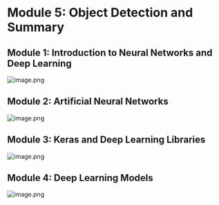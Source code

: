 

# Module 5: Object Detection and Summary
## Module 1: Introduction to Neural Networks and Deep Learning
![image.png](https://prod-files-secure.s3.us-west-2.amazonaws.com/03e82b26-cccb-4906-bb56-adabcbdc0655/a8d40bcb-c482-4026-8872-311e16b2dc63/image.png?X-Amz-Algorithm=AWS4-HMAC-SHA256&X-Amz-Content-Sha256=UNSIGNED-PAYLOAD&X-Amz-Credential=ASIAZI2LB4663LDQGSGE%2F20250201%2Fus-west-2%2Fs3%2Faws4_request&X-Amz-Date=20250201T221427Z&X-Amz-Expires=3600&X-Amz-Security-Token=IQoJb3JpZ2luX2VjENb%2F%2F%2F%2F%2F%2F%2F%2F%2F%2FwEaCXVzLXdlc3QtMiJGMEQCICWsJHihMlzHgAWLQoaEfI3vDh1sMvyrbAa3h4BYFBfkAiAYHH9ubodMz%2BrjTFjQ%2FAl%2B9IrjPffZXloBkp1KgVb34yqIBAjf%2F%2F%2F%2F%2F%2F%2F%2F%2F%2F8BEAAaDDYzNzQyMzE4MzgwNSIMwX2xiTFwFO%2BeUvjAKtwDFraR0OK9SXqYOpqkLEBR9KxhUDNbKlIMLW48Hmc8kJqygOtjhcQgZW34on8%2FC7mUKvRqJIDN75BJg%2B7AX6gpQ5iswfbHhMaC%2BIMkvIARRh5xqf4um6mzFiKLqo19FYKVbhJLK7XAJgTv3vyNRzTxVPmmoxiYrzG%2FaMY2XcD5gPM5GHwyvULuORhn%2BkDluESABLUmXIAXGgDKGBlBWd0Z%2Br6pSlqhSmpoWtEX2OXZ5WvG97IiIPImm8B4glD0nurUdBr39hipqFT4UnOEdmL8hZZKgvUFeKdNgwhu%2BVqL7IM0LEzDUefXeSnedZOYy0tL9%2B0zObZywsAt5J60t5YOmvIEW1fqbmW3tgXOEHo2sXfO10hGtc%2F8iCwECXc892jvHNPrn1f%2FI9m7BLSZIbk8MT10RY%2BOB9MEiPnVu56DzsfuJ%2BrUNYlDpSga7yDqEM%2BzMCcpYnaLVFZ7ObxHTs%2B9tzYdNy0wwvS3QlGTyrcLuIj9Wx50cti2K52fVlV7lb0Pb3WtptAy0aef8KT1etXglPtWcwjEbYIsfTyPxWWhIkRgWbsq1bQS3uN90auB5q2dhQ%2F3nC%2BKJYoWylvrA2HeqSXDamN3nKqtPKTY%2BvjSgqz2guSqb3%2BmAYWBB2EwyLH6vAY6pgFnqDeiz8L0W5qEvRfMBT4V%2BWc1Ar9Q8Kw2qrj2d6%2F6AEHZ5xxclov%2BohUmKv5Q9nlGwLiliKBl0Qw24OyUL5u57OZolKvWDfLnpp7I1lnUTBZrt5ILb7rjhB24YIODjtSYFk0EsMvOYBSFOwSQvDk2vvc52cADtFh%2BDk2HEubzBAaMqJK8KzUg%2Blj3Kl8ZB%2BwZX8Oqx21W4t02IIts5PB0dorYp9Ve&X-Amz-Signature=75805f629f7af7956db65915f5b5cb4854d5d66577a0e321dcbde614d579b18b&X-Amz-SignedHeaders=host&x-id=GetObject)
## Module 2: Artificial Neural Networks
![image.png](https://prod-files-secure.s3.us-west-2.amazonaws.com/03e82b26-cccb-4906-bb56-adabcbdc0655/5157ca89-62da-41d9-a98f-6432b71047a9/image.png?X-Amz-Algorithm=AWS4-HMAC-SHA256&X-Amz-Content-Sha256=UNSIGNED-PAYLOAD&X-Amz-Credential=ASIAZI2LB4663LDQGSGE%2F20250201%2Fus-west-2%2Fs3%2Faws4_request&X-Amz-Date=20250201T221427Z&X-Amz-Expires=3600&X-Amz-Security-Token=IQoJb3JpZ2luX2VjENb%2F%2F%2F%2F%2F%2F%2F%2F%2F%2FwEaCXVzLXdlc3QtMiJGMEQCICWsJHihMlzHgAWLQoaEfI3vDh1sMvyrbAa3h4BYFBfkAiAYHH9ubodMz%2BrjTFjQ%2FAl%2B9IrjPffZXloBkp1KgVb34yqIBAjf%2F%2F%2F%2F%2F%2F%2F%2F%2F%2F8BEAAaDDYzNzQyMzE4MzgwNSIMwX2xiTFwFO%2BeUvjAKtwDFraR0OK9SXqYOpqkLEBR9KxhUDNbKlIMLW48Hmc8kJqygOtjhcQgZW34on8%2FC7mUKvRqJIDN75BJg%2B7AX6gpQ5iswfbHhMaC%2BIMkvIARRh5xqf4um6mzFiKLqo19FYKVbhJLK7XAJgTv3vyNRzTxVPmmoxiYrzG%2FaMY2XcD5gPM5GHwyvULuORhn%2BkDluESABLUmXIAXGgDKGBlBWd0Z%2Br6pSlqhSmpoWtEX2OXZ5WvG97IiIPImm8B4glD0nurUdBr39hipqFT4UnOEdmL8hZZKgvUFeKdNgwhu%2BVqL7IM0LEzDUefXeSnedZOYy0tL9%2B0zObZywsAt5J60t5YOmvIEW1fqbmW3tgXOEHo2sXfO10hGtc%2F8iCwECXc892jvHNPrn1f%2FI9m7BLSZIbk8MT10RY%2BOB9MEiPnVu56DzsfuJ%2BrUNYlDpSga7yDqEM%2BzMCcpYnaLVFZ7ObxHTs%2B9tzYdNy0wwvS3QlGTyrcLuIj9Wx50cti2K52fVlV7lb0Pb3WtptAy0aef8KT1etXglPtWcwjEbYIsfTyPxWWhIkRgWbsq1bQS3uN90auB5q2dhQ%2F3nC%2BKJYoWylvrA2HeqSXDamN3nKqtPKTY%2BvjSgqz2guSqb3%2BmAYWBB2EwyLH6vAY6pgFnqDeiz8L0W5qEvRfMBT4V%2BWc1Ar9Q8Kw2qrj2d6%2F6AEHZ5xxclov%2BohUmKv5Q9nlGwLiliKBl0Qw24OyUL5u57OZolKvWDfLnpp7I1lnUTBZrt5ILb7rjhB24YIODjtSYFk0EsMvOYBSFOwSQvDk2vvc52cADtFh%2BDk2HEubzBAaMqJK8KzUg%2Blj3Kl8ZB%2BwZX8Oqx21W4t02IIts5PB0dorYp9Ve&X-Amz-Signature=a43dab3eaae93d4478e3f5f8769993c75d0cedef2956781e614b1fb48b24e65f&X-Amz-SignedHeaders=host&x-id=GetObject)
## Module 3: Keras and Deep Learning Libraries
![image.png](https://prod-files-secure.s3.us-west-2.amazonaws.com/03e82b26-cccb-4906-bb56-adabcbdc0655/5089ce50-05f1-470d-ad42-42503bf1df5f/image.png?X-Amz-Algorithm=AWS4-HMAC-SHA256&X-Amz-Content-Sha256=UNSIGNED-PAYLOAD&X-Amz-Credential=ASIAZI2LB4663LDQGSGE%2F20250201%2Fus-west-2%2Fs3%2Faws4_request&X-Amz-Date=20250201T221427Z&X-Amz-Expires=3600&X-Amz-Security-Token=IQoJb3JpZ2luX2VjENb%2F%2F%2F%2F%2F%2F%2F%2F%2F%2FwEaCXVzLXdlc3QtMiJGMEQCICWsJHihMlzHgAWLQoaEfI3vDh1sMvyrbAa3h4BYFBfkAiAYHH9ubodMz%2BrjTFjQ%2FAl%2B9IrjPffZXloBkp1KgVb34yqIBAjf%2F%2F%2F%2F%2F%2F%2F%2F%2F%2F8BEAAaDDYzNzQyMzE4MzgwNSIMwX2xiTFwFO%2BeUvjAKtwDFraR0OK9SXqYOpqkLEBR9KxhUDNbKlIMLW48Hmc8kJqygOtjhcQgZW34on8%2FC7mUKvRqJIDN75BJg%2B7AX6gpQ5iswfbHhMaC%2BIMkvIARRh5xqf4um6mzFiKLqo19FYKVbhJLK7XAJgTv3vyNRzTxVPmmoxiYrzG%2FaMY2XcD5gPM5GHwyvULuORhn%2BkDluESABLUmXIAXGgDKGBlBWd0Z%2Br6pSlqhSmpoWtEX2OXZ5WvG97IiIPImm8B4glD0nurUdBr39hipqFT4UnOEdmL8hZZKgvUFeKdNgwhu%2BVqL7IM0LEzDUefXeSnedZOYy0tL9%2B0zObZywsAt5J60t5YOmvIEW1fqbmW3tgXOEHo2sXfO10hGtc%2F8iCwECXc892jvHNPrn1f%2FI9m7BLSZIbk8MT10RY%2BOB9MEiPnVu56DzsfuJ%2BrUNYlDpSga7yDqEM%2BzMCcpYnaLVFZ7ObxHTs%2B9tzYdNy0wwvS3QlGTyrcLuIj9Wx50cti2K52fVlV7lb0Pb3WtptAy0aef8KT1etXglPtWcwjEbYIsfTyPxWWhIkRgWbsq1bQS3uN90auB5q2dhQ%2F3nC%2BKJYoWylvrA2HeqSXDamN3nKqtPKTY%2BvjSgqz2guSqb3%2BmAYWBB2EwyLH6vAY6pgFnqDeiz8L0W5qEvRfMBT4V%2BWc1Ar9Q8Kw2qrj2d6%2F6AEHZ5xxclov%2BohUmKv5Q9nlGwLiliKBl0Qw24OyUL5u57OZolKvWDfLnpp7I1lnUTBZrt5ILb7rjhB24YIODjtSYFk0EsMvOYBSFOwSQvDk2vvc52cADtFh%2BDk2HEubzBAaMqJK8KzUg%2Blj3Kl8ZB%2BwZX8Oqx21W4t02IIts5PB0dorYp9Ve&X-Amz-Signature=98cf76aa83e54e5727da2a642c69684b434698a769983ad1216b3bc1d2821e00&X-Amz-SignedHeaders=host&x-id=GetObject)
## Module 4: Deep Learning Models
![image.png](https://prod-files-secure.s3.us-west-2.amazonaws.com/03e82b26-cccb-4906-bb56-adabcbdc0655/4e22fcb0-cfbc-4d28-b961-b9b8fde071f0/image.png?X-Amz-Algorithm=AWS4-HMAC-SHA256&X-Amz-Content-Sha256=UNSIGNED-PAYLOAD&X-Amz-Credential=ASIAZI2LB4663LDQGSGE%2F20250201%2Fus-west-2%2Fs3%2Faws4_request&X-Amz-Date=20250201T221427Z&X-Amz-Expires=3600&X-Amz-Security-Token=IQoJb3JpZ2luX2VjENb%2F%2F%2F%2F%2F%2F%2F%2F%2F%2FwEaCXVzLXdlc3QtMiJGMEQCICWsJHihMlzHgAWLQoaEfI3vDh1sMvyrbAa3h4BYFBfkAiAYHH9ubodMz%2BrjTFjQ%2FAl%2B9IrjPffZXloBkp1KgVb34yqIBAjf%2F%2F%2F%2F%2F%2F%2F%2F%2F%2F8BEAAaDDYzNzQyMzE4MzgwNSIMwX2xiTFwFO%2BeUvjAKtwDFraR0OK9SXqYOpqkLEBR9KxhUDNbKlIMLW48Hmc8kJqygOtjhcQgZW34on8%2FC7mUKvRqJIDN75BJg%2B7AX6gpQ5iswfbHhMaC%2BIMkvIARRh5xqf4um6mzFiKLqo19FYKVbhJLK7XAJgTv3vyNRzTxVPmmoxiYrzG%2FaMY2XcD5gPM5GHwyvULuORhn%2BkDluESABLUmXIAXGgDKGBlBWd0Z%2Br6pSlqhSmpoWtEX2OXZ5WvG97IiIPImm8B4glD0nurUdBr39hipqFT4UnOEdmL8hZZKgvUFeKdNgwhu%2BVqL7IM0LEzDUefXeSnedZOYy0tL9%2B0zObZywsAt5J60t5YOmvIEW1fqbmW3tgXOEHo2sXfO10hGtc%2F8iCwECXc892jvHNPrn1f%2FI9m7BLSZIbk8MT10RY%2BOB9MEiPnVu56DzsfuJ%2BrUNYlDpSga7yDqEM%2BzMCcpYnaLVFZ7ObxHTs%2B9tzYdNy0wwvS3QlGTyrcLuIj9Wx50cti2K52fVlV7lb0Pb3WtptAy0aef8KT1etXglPtWcwjEbYIsfTyPxWWhIkRgWbsq1bQS3uN90auB5q2dhQ%2F3nC%2BKJYoWylvrA2HeqSXDamN3nKqtPKTY%2BvjSgqz2guSqb3%2BmAYWBB2EwyLH6vAY6pgFnqDeiz8L0W5qEvRfMBT4V%2BWc1Ar9Q8Kw2qrj2d6%2F6AEHZ5xxclov%2BohUmKv5Q9nlGwLiliKBl0Qw24OyUL5u57OZolKvWDfLnpp7I1lnUTBZrt5ILb7rjhB24YIODjtSYFk0EsMvOYBSFOwSQvDk2vvc52cADtFh%2BDk2HEubzBAaMqJK8KzUg%2Blj3Kl8ZB%2BwZX8Oqx21W4t02IIts5PB0dorYp9Ve&X-Amz-Signature=65f1c2c65b7cbbecdfbf54c0647e7dc26a29d1c64671ff3e5887141a3a1ca259&X-Amz-SignedHeaders=host&x-id=GetObject)